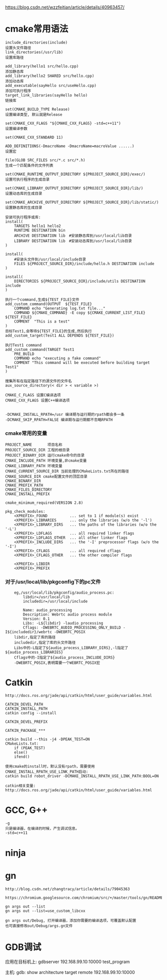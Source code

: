
https://blog.csdn.net/wzzfeitian/article/details/40963457/

# cmake常用语法

    include_directories(include)                                            设置头文件路径
    link_directories(/usr/lib)                                              设置库路径

    add_library(hello1 src/hello.cpp)                                       添加静态库
    add_library(hello2 SHARED src/hello.cpp)                                添加动态库
    add_executable(sayHello src/useHello.cpp)                               添加可执行程序
	target_link_libraries(sayHello hello)                                   链接库

	set(CMAKE_BUILD_TYPE Release)                                           设置编译类型, 默认就是Release

    set(CMAKE_CXX_FLAGS "${CMAKE_CXX_FLAGS} -std=c++11")                    设置编译参数

    set(CMAKE_CXX_STANDARD 11)

    ADD_DEFINITIONS(-DmacroName -DmacroName=macroValue ......)              设置宏

    file(GLOB SRC_FILES src/*.c src/*.h)                                    生成一个匹配条件的文件列表

    set(CMAKE_RUNTIME_OUTPUT_DIRECTORY ${PROJECT_SOURCE_DIR}/exec/)         设置可执行程序的生成目录
    
    set(CMAKE_LIBRARY_OUTPUT_DIRECTORY ${PROJECT_SOURCE_DIR}/lib/)          设置动态库的生成目录

    set(CMAKE_ARCHIVE_OUTPUT_DIRECTORY ${PROJECT_SOURCE_DIR}/lib/static/)   设置静态库的生成目录

    安装可执行程序或库:
    install(
		TARGETS hello1 hello2
		RUNTIME DESTINATION bin
		ARCHIVE DESTINATION lib　#安装静态库到/usr/local/lib目录
		LIBRARY DESTINATION lib　#安装动态库到/usr/local/lib目录
	)

	install(
		#安装头文件到/usr/local/include目录
		FILES ${PROJECT_SOURCE_DIR}/include/hello.h DESTINATION include
	)

    install(
		DIRECTORIES ${PROJECT_SOURCE_DIR}/include/utils DESTINATION include
	)
    
	执行一个command,生成${TEST_FILE}文件
    add_custom_command(OUTPUT  ${TEST_FILE}
        COMMAND echo "Generating log.txt file..."
        COMMAND ${CMAKE_COMMAND} -E copy ${CMAKE_CURRENT_LIST_FILE} ${TEST_FILE}
        COMMENT  "This is a test"
    )
    目标Test1,会等待${TEST_FILE}的生成,然后执行
    add_custom_target(Test1 ALL DEPENDS ${TEST_FILE})

    执行Test1 command
    add_custom_command(TARGET Test1
        PRE_BUILD
        COMMAND echo "executing a fake command"
        COMMENT "This command will be executed before building target Test1"
    )

    搜集所有在指定路径下的源文件的文件名
    aux_source_directory(< dir > < variable >)

    CMAKE_C_FLAGS 设置C编译选项
    CMAKE_CXX_FLAGS 设置C++编译选项


    -DCMAKE_INSTALL_RPATH=/usr 编译期与运行期的rpath都会多一条
    -DCMAKE_SKIP_RPATH=FALSE 编译期与运行期都不忽略RPATH


### cmake常用的变量
    PROJECT_NAME       项目名称
    PROJECT_SOURCE_DIR 工程的根目录
    PROJECT_BINARY_DIR 运行cmake命令的目录
    CMAKE_INCLUDE_PATH 环境变量,非cmake变量
    CMAKE_LIBRARY_PATH 环境变量
    CMAKE_CURRENT_SOURCE_DIR 当前处理的CMakeLists.txt所在的路径
    CMAKE_SOURCE_DIR cmake配置文件的顶层目录
    CMAKE_BINARY_DIR
    CMAKE_PREFIX_PATH
    CMAKE_FILES_DIRECTORY
    CMAKE_INSTALL_PREFIX

    cmake_minimum_required(VERSION 2.8)

    pkg_check_modules:
        <XPREFIX>_FOUND          ... set to 1 if module(s) exist
        <XPREFIX>_LIBRARIES      ... only the libraries (w/o the '-l')
        <XPREFIX>_LIBRARY_DIRS   ... the paths of the libraries (w/o the '-L')
        <XPREFIX>_LDFLAGS        ... all required linker flags
        <XPREFIX>_LDFLAGS_OTHER  ... all other linker flags
        <XPREFIX>_INCLUDE_DIRS   ... the '-I' preprocessor flags (w/o the '-I')
        <XPREFIX>_CFLAGS         ... all required cflags
        <XPREFIX>_CFLAGS_OTHER   ... the other compiler flags

        <XPREFIX>_LIBDIR
        <XPREFIX>_PREFIX


### 对于/usr/local/lib/pkgconfig下的pc文件
        eg,/usr/local/lib/pkgconfig/audio_process.pc:
            libdir=/usr/local/lib
            includedir=/usr/local/include

            Name: audio_processing
            Description: Webrtc audio process module
            Version: 0.1 
            Libs: -L${libdir} -laudio_processing
            Cflags: -DWEBRTC_AUDIO_PROCESSING_ONLY_BUILD -I${includedir}/webrtc -DWEBRTC_POSIX
        libdir,指定了库的路径
        includedir,指定了库的头文件路径
        Libs中的-L指定了${audio_process_LIBRARY_DIRS},-l指定了${audio_process_LIBRARIES}
        Cflags中的-I指定了${audio_process_INCLUDE_DIRS}
        -DWEBRTC_POSIX,表明需要一个WEBRTC_POSIX宏
	
# Catkin

    http://docs.ros.org/jade/api/catkin/html/user_guide/variables.html

    CATKIN_DEVEL_PATH
    CATKIN_INSTALL_PATH
    catkin config --install

    CATKIN_DEVEL_PREFIX

    CATKIN_PACKAGE_***

    catkin build --this -j4 -DPEAK_TEST=ON
    CMakeLists.txt:
        if (PEAK_TEST)
        else()
        ifend()

    使用cmake的install时，默认没有rpath，需要使用CMAKE_INSTALL_RPATH_USE_LINK_PATH启动:
    catkin build robot_driver -DCMAKE_INSTALL_RPATH_USE_LINK_PATH:BOOL=ON

    catkin相关变量:
    http://docs.ros.org/jade/api/catkin/html/user_guide/variables.html


# GCC, G++
    -g
    只是编译器，在编译的时候，产生调试信息。
    -std=c++11

# ninja

# gn
    http://blog.csdn.net/zhangtracy/article/details/79045363

    https://chromium.googlesource.com/chromium/src/+/master/tools/gn/README.md

    gn args out --list
    gn args out --list=use_custom_libcxx

    gn args out/Debug, 打开编译器，添加你需要的编译选项，可覆盖默认配置
    也可直接修改out/Debug/args.gn文件


# GDB调试
应用在目标机上:
gdbserver 192.168.99.10:10000 test_program

主机:
gdb:
show architecture
target remote 192.168.99.10:10000
